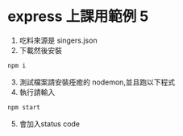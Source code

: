 # express 上課用範例 5

1. 吃料來源是 singers.json
2. 下載然後安裝
```bash
npm i

```
3. 測試檔案請安裝痊癒的 nodemon,並且跑以下程式
4. 執行請輸入
```bash
npm start
```
5. 會加入status code